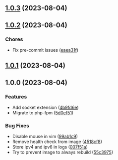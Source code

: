 ## [1.0.3](https://github.com/geokrety/geokrety-website-docker-base/compare/v1.0.2...v1.0.3) (2023-08-04)

## [1.0.2](https://github.com/geokrety/geokrety-website-docker-base/compare/v1.0.1...v1.0.2) (2023-08-04)


### Chores

* Fix pre-commit issues ([eaea31f](https://github.com/geokrety/geokrety-website-docker-base/commit/eaea31fab8bf9ed7391dd604d46dd5fca55a5327))

## [1.0.1](https://github.com/geokrety/geokrety-website-docker-base/compare/v1.0.0...v1.0.1) (2023-08-04)

## 1.0.0 (2023-08-04)


### Features

* Add socket extension ([4b9fd6e](https://github.com/geokrety/geokrety-website-docker-base/commit/4b9fd6e08045dd9bf952bbad516bde4a50e4a3bc))
* Migrate to php-fpm ([5d0ef51](https://github.com/geokrety/geokrety-website-docker-base/commit/5d0ef51db08fb784764c2d4f25aead49b28d5101))


### Bug Fixes

* Disable mouse in vim ([99ab1c9](https://github.com/geokrety/geokrety-website-docker-base/commit/99ab1c91e1215ff1cfb674313ffb0cb6d6a20fa0))
* Remove health check from image ([4518cf8](https://github.com/geokrety/geokrety-website-docker-base/commit/4518cf880f834ee006847a7722269b72316daffd))
* Store ipv4 and ipv6 in logs ([007f51a](https://github.com/geokrety/geokrety-website-docker-base/commit/007f51ac7b68520d359fb2dad1a8a1b1f41f517b))
* Try to prevent image to always rebuild ([55c3975](https://github.com/geokrety/geokrety-website-docker-base/commit/55c3975c933acba95036f46c7ee910912a15bfa5))
